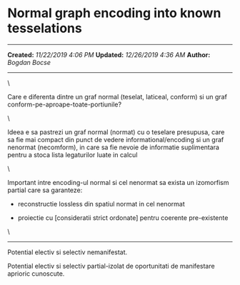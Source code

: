 Normal graph encoding into known tesselations
=============================================

  -------------- ----------------------
  **Created:**   *11/22/2019 4:06 PM*
  **Updated:**   *12/26/2019 4:36 AM*
  **Author:**    *Bogdan Bocse*
  -------------- ----------------------

\

Care e diferenta dintre un graf normal (teselat, laticeal, conform) si
un graf conform-pe-aproape-toate-portiunile?

\

Ideea e sa pastrezi un graf normal (normat) cu o teselare presupusa,
care sa fie mai compact din punct de vedere informational/encoding si un
graf nenormat (necomform), in care sa fie nevoie de informatie
suplimentara pentru a stoca lista legaturilor luate in calcul

\

Important intre encoding-ul normal si cel nenormat sa exista un
izomorfism partial care sa garanteze:

-   reconstructie lossless din spatiul normat in cel nenormat

-   proiectie cu \[consideratii strict ordonate\] pentru coerente
    pre-existente

\

------------------------------------------------------------------------

Potential electiv si selectiv nemanifestat.

Potential electiv si selectiv partial-izolat de oportunitati de
manifestare aprioric cunoscute.

 
